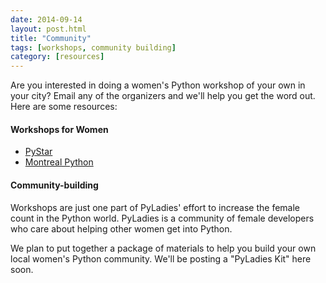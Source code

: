 ```yaml
---
date: 2014-09-14
layout: post.html
title: "Community"
tags: [workshops, community building]
category: [resources]
---
```


Are you interested in doing a women's Python workshop of your own in your city? Email any of the organizers and we'll help you get the word out. Here are some resources:

#### Workshops for Women

* [PyStar][pystar]
* [Montreal Python][montreal]

#### Community-building

Workshops are just one part of PyLadies' effort to increase the female count in the Python world. PyLadies is a community of female developers who care about helping other women get into Python.

We plan to put together a package of materials to help you build your own local women's Python community. We'll be posting a "PyLadies Kit" here soon.


[pystar]: http://pystar.org/
[montreal]: https://openhatch.org/wiki/Montreal_Python_Workshop
